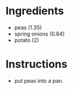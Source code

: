 # Ingredients
- peas (1.35)
- spring onions (0.64)
- potato (2)
# Instructions
- put peas into a pan.
